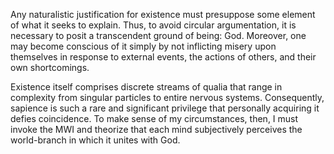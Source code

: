 Any naturalistic justification for existence must presuppose some element of what it seeks to explain. Thus, to avoid circular argumentation, it is necessary to posit a transcendent ground of being: God. Moreover, one may become conscious of it simply by not inflicting misery upon themselves in response to external events, the actions of others, and their own shortcomings.

Existence itself comprises discrete streams of qualia that range in complexity from singular particles to entire nervous systems. Consequently, sapience is such a rare and significant privilege that personally acquiring it defies coincidence. To make sense of my circumstances, then, I must invoke the MWI and theorize that each mind subjectively perceives the world-branch in which it unites with God.